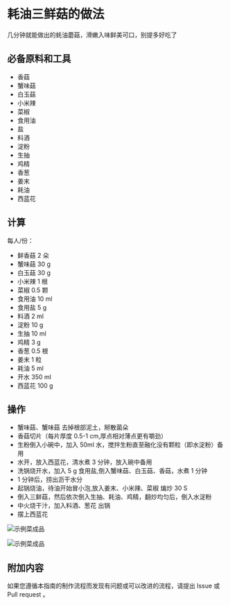 # 耗油三鲜菇的做法

几分钟就能做出的蚝油蘑菇，滑嫩入味鲜美可口，别提多好吃了

## 必备原料和工具

* 香菇
* 蟹味菇
* 白玉菇
* 小米辣
* 菜椒
* 食用油
* 盐
* 料酒
* 淀粉
* 生抽
* 鸡精
* 香葱
* 姜末
* 耗油
* 西蓝花

## 计算

每人/份：

* 鲜香菇 2 朵
* 蟹味菇 30 g
* 白玉菇 30 g
* 小米辣 1 根
* 菜椒 0.5 颗
* 食用油 10 ml
* 食用盐 5 g
* 料酒 2 ml
* 淀粉 10 g
* 生抽 10 ml
* 鸡精 3 g
* 香葱 0.5 根
* 姜末 1 粒
* 耗油 5 ml
* 开水 350 ml
* 西蓝花 100 g


## 操作

* 蟹味菇、蟹味菇 去掉根部泥土，掰散菌朵
* 香菇切片（每片厚度 0.5-1 cm,厚点相对薄点更有嚼劲）
* 生粉倒入小碗中，加入 50ml 水，搅拌生粉直至融化没有颗粒（即水淀粉）备用
* 水开，放入西蓝花，清水煮 3 分钟，放入碗中备用
* 洗锅烧开水，加入 5 g 食用盐,倒入蟹味菇、白玉菇、香菇，水煮 1 分钟
* 1 分钟后，捞出沥干水分
* 起锅烧油，待油开始冒小泡,放入姜末、小米辣、菜椒 煸炒 30 S
* 倒入三鲜菇，然后依次倒入生抽、耗油、鸡精，翻炒均匀后，倒入水淀粉 
* 中火烧干汁，加入料酒、葱花 出锅
* 摆上西蓝花

![示例菜成品](./1.jpeg)

![示例菜成品](./2.jpeg)


## 附加内容

如果您遵循本指南的制作流程而发现有问题或可以改进的流程，请提出 Issue 或 Pull request 。
